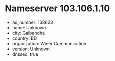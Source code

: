 # Nameserver 103.106.1.10

* as_number: 138623
* name: Unknown
* city: Gaibandha
* country: BD
* organization: Winer Communication
* version: Unknown
* dnssec: true
